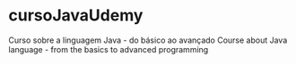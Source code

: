 # cursoJavaUdemy
Curso sobre a linguagem Java - do básico ao avançado
Course about Java language - from the basics to advanced programming
